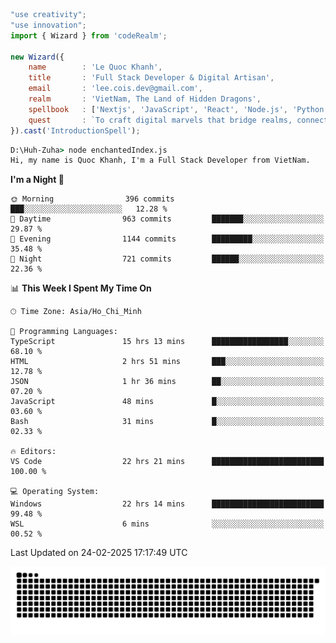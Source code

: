 <!--x axis divider-->

```js 
"use creativity";
"use innovation";
import { Wizard } from 'codeRealm';

new Wizard({
    name        : 'Le Quoc Khanh',
    title       : 'Full Stack Developer & Digital Artisan',
    email       : 'lee.cois.dev@gmail.com',
    realm       : 'VietNam, The Land of Hidden Dragons',
    spellbook   : ['Nextjs', 'JavaScript', 'React', 'Node.js', 'Python', 'Django', 'Cloud Services'],
    quest       : `To craft digital marvels that bridge realms, connect cultures, and bring imagination to life.`,
}).cast('IntroductionSpell');
```

```cmd
D:\Huh-Zuha> node enchantedIndex.js
Hi, my name is Quoc Khanh, I'm a Full Stack Developer from VietNam.
```
<!--START_SECTION:waka-->
**I'm a Night 🦉** 

```text
🌞 Morning                396 commits         ███░░░░░░░░░░░░░░░░░░░░░░   12.28 % 
🌆 Daytime                963 commits         ███████░░░░░░░░░░░░░░░░░░   29.87 % 
🌃 Evening                1144 commits        █████████░░░░░░░░░░░░░░░░   35.48 % 
🌙 Night                  721 commits         ██████░░░░░░░░░░░░░░░░░░░   22.36 % 
```


📊 **This Week I Spent My Time On** 

```text
🕑︎ Time Zone: Asia/Ho_Chi_Minh

💬 Programming Languages: 
TypeScript               15 hrs 13 mins      █████████████████░░░░░░░░   68.10 % 
HTML                     2 hrs 51 mins       ███░░░░░░░░░░░░░░░░░░░░░░   12.78 % 
JSON                     1 hr 36 mins        ██░░░░░░░░░░░░░░░░░░░░░░░   07.20 % 
JavaScript               48 mins             █░░░░░░░░░░░░░░░░░░░░░░░░   03.60 % 
Bash                     31 mins             █░░░░░░░░░░░░░░░░░░░░░░░░   02.33 % 

🔥 Editors: 
VS Code                  22 hrs 21 mins      █████████████████████████   100.00 % 

💻 Operating System: 
Windows                  22 hrs 14 mins      █████████████████████████   99.48 % 
WSL                      6 mins              ░░░░░░░░░░░░░░░░░░░░░░░░░   00.52 % 
```


 Last Updated on 24-02-2025 17:17:49 UTC
<!--END_SECTION:waka-->
<picture>
  <source media="(prefers-color-scheme: dark)" srcset="https://raw.githubusercontent.com/leecois/leecois/output/github-contribution-grid-snake-dark.svg">
  <source media="(prefers-color-scheme: light)" srcset="https://raw.githubusercontent.com/leecois/leecois/output/github-contribution-grid-snake.svg">
  <img alt="github contribution grid snake animation" src="https://raw.githubusercontent.com/leecois/leecois/output/github-contribution-grid-snake.svg">
</picture>
